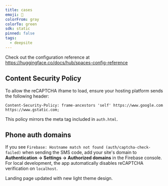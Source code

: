 ```yaml
---
title: cases
emoji: 🐳
colorFrom: gray
colorTo: green
sdk: static
pinned: false
tags:
  - deepsite
---
```


Check out the configuration reference at https://huggingface.co/docs/hub/spaces-config-reference

## Content Security Policy

To allow the reCAPTCHA iframe to load, ensure your hosting platform sends the following header:

```
Content-Security-Policy: frame-ancestors 'self' https://www.google.com https://www.gstatic.com;
```

This policy mirrors the meta tag included in `auth.html`.

## Phone auth domains

If you see `Firebase: Hostname match not found (auth/captcha-check-failed)` when sending the SMS code, add your site's domain to **Authentication → Settings → Authorized domains** in the Firebase console. For local development, the app automatically disables reCAPTCHA verification on `localhost`.

Landing page updated with new light theme design.
